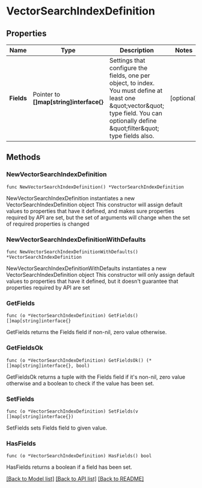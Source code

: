 # VectorSearchIndexDefinition

## Properties

Name | Type | Description | Notes
------------ | ------------- | ------------- | -------------
**Fields** | Pointer to **[]map[string]interface{}** | Settings that configure the fields, one per object, to index. You must define at least one \&quot;vector\&quot; type field. You can optionally define \&quot;filter\&quot; type fields also. | [optional] 

## Methods

### NewVectorSearchIndexDefinition

`func NewVectorSearchIndexDefinition() *VectorSearchIndexDefinition`

NewVectorSearchIndexDefinition instantiates a new VectorSearchIndexDefinition object
This constructor will assign default values to properties that have it defined,
and makes sure properties required by API are set, but the set of arguments
will change when the set of required properties is changed

### NewVectorSearchIndexDefinitionWithDefaults

`func NewVectorSearchIndexDefinitionWithDefaults() *VectorSearchIndexDefinition`

NewVectorSearchIndexDefinitionWithDefaults instantiates a new VectorSearchIndexDefinition object
This constructor will only assign default values to properties that have it defined,
but it doesn't guarantee that properties required by API are set

### GetFields

`func (o *VectorSearchIndexDefinition) GetFields() []map[string]interface{}`

GetFields returns the Fields field if non-nil, zero value otherwise.

### GetFieldsOk

`func (o *VectorSearchIndexDefinition) GetFieldsOk() (*[]map[string]interface{}, bool)`

GetFieldsOk returns a tuple with the Fields field if it's non-nil, zero value otherwise
and a boolean to check if the value has been set.

### SetFields

`func (o *VectorSearchIndexDefinition) SetFields(v []map[string]interface{})`

SetFields sets Fields field to given value.

### HasFields

`func (o *VectorSearchIndexDefinition) HasFields() bool`

HasFields returns a boolean if a field has been set.

[[Back to Model list]](../README.md#documentation-for-models) [[Back to API list]](../README.md#documentation-for-api-endpoints) [[Back to README]](../README.md)


